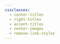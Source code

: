 ```yaml
---
cssclasses:
  - center-titles
  - right-titles
  - accent-titles
  - center-images
  - remove-link-styles
---
```

